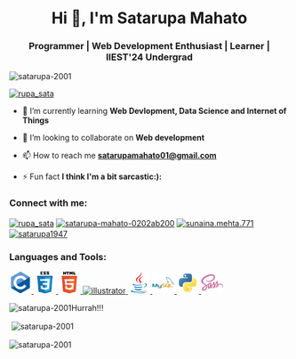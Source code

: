 <h1 align="center">Hi 👋, I'm Satarupa Mahato</h1>
<h3 align="center">Programmer | Web Development Enthusiast | Learner | IIEST'24 Undergrad</h3>

<p align="left"> <img src="https://komarev.com/ghpvc/?username=satarupa-2001&label=Profile%20views&color=0e75b6&style=flat" alt="satarupa-2001" /> </p>

<p align="left"> <a href="https://twitter.com/rupa_sata" target="blank"><img src="https://img.shields.io/twitter/follow/rupa_sata?logo=twitter&style=for-the-badge" alt="rupa_sata" /></a> </p>

- 🌱 I’m currently learning **Web Devlopment, Data Science and Internet of Things**

- 👯 I’m looking to collaborate on **Web development**

- 📫 How to reach me **satarupamahato01@gmail.com**

- ⚡ Fun fact **I think I'm a bit sarcastic:):**

<h3 align="left">Connect with me:</h3>
<p align="left">
<a href="https://twitter.com/rupa_sata" target="blank"><img align="center" src="https://raw.githubusercontent.com/rahuldkjain/github-profile-readme-generator/master/src/images/icons/Social/twitter.svg" alt="rupa_sata" height="30" width="40" /></a>
<a href="https://linkedin.com/in/satarupa-mahato-0202ab200" target="blank"><img align="center" src="https://raw.githubusercontent.com/rahuldkjain/github-profile-readme-generator/master/src/images/icons/Social/linked-in-alt.svg" alt="satarupa-mahato-0202ab200" height="30" width="40" /></a>
<a href="https://fb.com/sunaina.mehta.771" target="blank"><img align="center" src="https://raw.githubusercontent.com/rahuldkjain/github-profile-readme-generator/master/src/images/icons/Social/facebook.svg" alt="sunaina.mehta.771" height="30" width="40" /></a>
<a href="https://instagram.com/satarupa1947" target="blank"><img align="center" src="https://raw.githubusercontent.com/rahuldkjain/github-profile-readme-generator/master/src/images/icons/Social/instagram.svg" alt="satarupa1947" height="30" width="40" /></a>
</p>

<h3 align="left">Languages and Tools:</h3>
<p align="left"> <a href="https://www.cprogramming.com/" target="_blank"> <img src="https://raw.githubusercontent.com/devicons/devicon/master/icons/c/c-original.svg" alt="c" width="40" height="40"/> </a> <a href="https://www.w3schools.com/css/" target="_blank"> <img src="https://raw.githubusercontent.com/devicons/devicon/master/icons/css3/css3-original-wordmark.svg" alt="css3" width="40" height="40"/> </a> <a href="https://www.w3.org/html/" target="_blank"> <img src="https://raw.githubusercontent.com/devicons/devicon/master/icons/html5/html5-original-wordmark.svg" alt="html5" width="40" height="40"/> </a> <a href="https://www.adobe.com/in/products/illustrator.html" target="_blank"> <img src="https://www.vectorlogo.zone/logos/adobe_illustrator/adobe_illustrator-icon.svg" alt="illustrator" width="40" height="40"/> </a> <a href="https://www.java.com" target="_blank"> <img src="https://raw.githubusercontent.com/devicons/devicon/master/icons/java/java-original.svg" alt="java" width="40" height="40"/> </a> <a href="https://www.mysql.com/" target="_blank"> <img src="https://raw.githubusercontent.com/devicons/devicon/master/icons/mysql/mysql-original-wordmark.svg" alt="mysql" width="40" height="40"/> </a> <a href="https://www.python.org" target="_blank"> <img src="https://raw.githubusercontent.com/devicons/devicon/master/icons/python/python-original.svg" alt="python" width="40" height="40"/> </a> <a href="https://sass-lang.com" target="_blank"> <img src="https://raw.githubusercontent.com/devicons/devicon/master/icons/sass/sass-original.svg" alt="sass" width="40" height="40"/> </a> </p>

<p><img align="left" src="https://github-readme-stats.vercel.app/api/top-langs?username=satarupa-2001&show_icons=true&locale=en&layout=compact" alt="satarupa-2001" /></p>
<p>Hurrah!!!</p>
<p>&nbsp;<img align="center" src="https://github-readme-stats.vercel.app/api?username=satarupa-2001&show_icons=true&locale=en" alt="satarupa-2001" /></p>

<p><img align="center" src="https://github-readme-streak-stats.herokuapp.com/?user=satarupa-2001&" alt="satarupa-2001" /></p>
